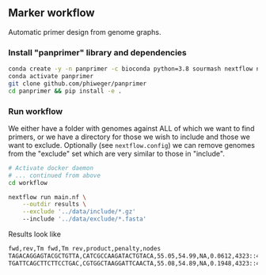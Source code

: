 ## Marker workflow

Automatic primer design from genome graphs.


### Install "panprimer" library and dependencies


```bash
conda create -y -n panprimer -c bioconda python=3.8 sourmash nextflow networkx tqdm gffutils numpy primer3-py
conda activate panprimer
git clone github.com/phiweger/panprimer
cd panprimer && pip install -e .
```


### Run workflow

We either have a folder with genomes against ALL of which we want to find primers, or we have a directory for those we wish to include and those we want to exclude. Optionally (see `nextflow.config`) we can remove genomes from the "exclude" set which are very similar to those in "include".


```bash
# Activate docker daemon
# ... continued from above
cd workflow

nextflow run main.nf \
    --outdir results \
    --exclude '../data/include/*.gz'
    --include '../data/exclude/*.fasta'
```


Results look like


```bash
fwd,rev,Tm fwd,Tm rev,product,penalty,nodes
TAGACAGGAGTACGCTGTTA,CATCGCCAAGATACTGTACA,55.05,54.99,NA,0.0612,4323::4325
TGATTCAGCTTCTTCCTGAC,CGTGGCTAAGGATTCAACTA,55.08,54.89,NA,0.1948,4323::4329
```

